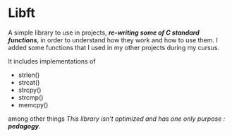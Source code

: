 # Libft
A simple library to use in projects, ***re-writing some of C standard functions***, in order to understand how they work and how to use them. I added some functions that I used in my other projects during my cursus.

It includes implementations of 
- strlen()
- strcat()
- strcpy()
- strcmp()
- memcpy()

among other things
*This library isn't optimized and has one only purpose : **pedagogy**.*
